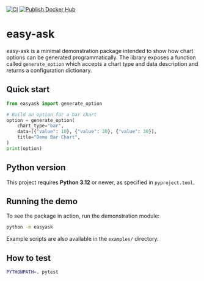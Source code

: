 [![CI](https://github.com/Y-Square-T3/easyask/actions/workflows/ci.yml/badge.svg)](https://github.com/Y-Square-T3/easyask/actions/workflows/ci.yml)
[![Publish Docker Hub](https://github.com/Y-Square-T3/easyask/actions/workflows/publish-image.yml/badge.svg)](https://hub.docker.com/repository/docker/sheltonsuen/easy-ask/general)

# easy-ask

easy-ask is a minimal demonstration package intended to show how chart options can be generated programmatically. The
library exposes a function called `generate_option` which accepts a chart type and data description and returns a
configuration dictionary.

## Quick start

```python
from easyask import generate_option

# Build an option for a bar chart
option = generate_option(
    chart_type="bar",
    data=[{"value": 10}, {"value": 20}, {"value": 30}],
    title="Demo Bar Chart",
)
print(option)
```

## Python version

This project requires **Python 3.12** or newer, as specified in `pyproject.toml`.

## Running the demo

To see the package in action, run the demonstration module:

```bash
python -m easyask
```

Example scripts are also available in the `examples/` directory.

## How to test

```bash
PYTHONPATH=. pytest
```
